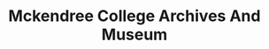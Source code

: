 ---
layout: repo
title: "Mckendree College Archives And Museum"
id: 15931
permalink: repos/15931/
---